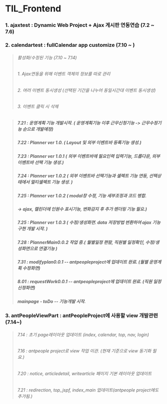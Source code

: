 ﻿# TIL_Frontend


### 1. ajaxtest : Dynamic Web Project + Ajax 게시판 연동연습 (7.2 ~ 7.6)


### 2. calendartest : fullCalendar app customize (7.10 ~ )
> ###### 활성화/수정된 기능 (7.10 ~ 7.14)
>	###### 1. Ajax연동을 위해 이벤트 객체의 정보를 따로 관리 
>	###### 2. 여러 이벤트 동시생성 (선택된 기간을 나누어 동일시간대 이벤트 동시생성)
>	###### 3. 이벤트 클릭 시 삭제

> ##### 7.21 : 운영계획 기능 개발시작. ( 운영계획기능 이후 근무신청기능 -> 근무수정기능 순으로 개발예정)
> ##### 7.22 : Planner ver 1.0. ( Layout 및 외부 이벤트바 등록기능 생성.)
> ##### 7.23 : Planner ver 1.0.1  ( 외부 이벤트바에 필요인력 입력기능, 드롭다운, 외부 이벤트바 선택 기능 생성.)
> ##### 7.24 : Planner ver 1.0.2 ( 외부 이벤트바 선택기능과 셀렉트 기능 연동, 선택상태에서 멀티셀렉트 기능 생성. )
> ##### 7.25 : Planner ver 1.0.2 ( modal창 수정, 기능 세부조정과 코드 병합. 
> #####		-> ajax, 캘린더에 인원수 표시기능, 변화감지 후 추가 렌더링 기능 필요.)
> ##### 7.25 : Planner ver 1.0.3 ( 수정/생성화면. data 저장방법 변환하여 ajax 기능 구현 개발 시작. )
> ##### 7.28 : PlannerMain0.0.2 작업 중.( 월별일정 편람, 직원별 일정확인, 수정/생성화면으로 연결기능 )
> ##### 7.31 : modifyplan0.0.1  -- antpeopleproject에 업데이트 완료. (월별 운영계획 수정화면)
> ##### 8.01 : requestWork0.0.1  -- antpeopleproject에 업데이트 완료. (직원 일정신청화면)
> #####	       mainpage - toDo -- 기능개발 시작.

### 3. antPeopleViewPart : antPeopleProject에 사용할 view 개발관련 (7.14~)
> ###### 7.14 : 초기 page레이아웃 업데이트 (index, calendar, top, nav, login) 
> ###### 7.16 : antpeople project로 view 작업 이관. (현재 기준으로 view 동기화 필요.)
> ###### 7.20 : notice, articledetail, writearticle 페이지 기본 레이아웃 업데이트
> ###### 7.21 : redirection, top_jspf, index_main 업데이트(antpeople project에도 추가됨.)
